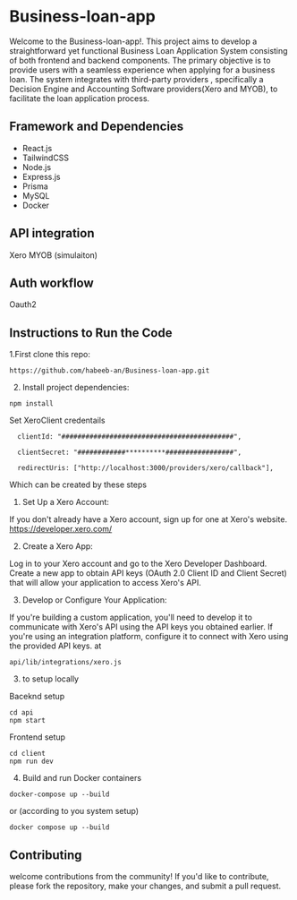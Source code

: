 # Business-loan-app

Welcome to the Business-loan-app!.
This project aims to develop a straightforward yet functional Business Loan Application System consisting of both frontend and backend components. The primary objective is to provide users with a seamless experience when applying for a business loan. The system integrates with third-party providers , specifically a Decision Engine and Accounting Software providers(Xero and MYOB), to facilitate the loan application process.

## Framework and Dependencies

- React.js
- TailwindCSS
- Node.js
- Express.js
- Prisma
- MySQL
- Docker
  
## API integration
Xero
MYOB (simulaiton)
## Auth workflow
Oauth2


## Instructions to Run the Code
1.First clone this repo:

```
https://github.com/habeeb-an/Business-loan-app.git
```

2. Install project dependencies:

```
npm install
```
Set XeroClient credentails 
```
  clientId: "###########################################",
  
  clientSecret: "############**********#################",
  
  redirectUris: ["http://localhost:3000/providers/xero/callback"],
```
  
Which can be created by these steps

1. Set Up a Xero Account:

If you don't already have a Xero account, sign up for one at Xero's website. https://developer.xero.com/

2. Create a Xero App:

 Log in to your Xero account and go to the Xero Developer Dashboard.
Create a new app to obtain API keys (OAuth 2.0 Client ID and Client Secret) that will allow your application to access Xero's API.

3. Develop or Configure Your Application:

If you're building a custom application, you'll need to develop it to communicate with Xero's API using the API keys you obtained earlier.
If you're using an integration platform, configure it to connect with Xero using the provided API keys.
at
```
api/lib/integrations/xero.js
```

3. to setup locally

Baceknd setup
```
cd api
npm start
```
Frontend setup

```
cd client
npm run dev
```

4. Build and run Docker containers
```
docker-compose up --build
```
or (according to you system setup)
```
docker compose up --build
```



## Contributing

welcome contributions from the community! If you'd like to contribute, please fork the repository, make your changes, and submit a pull request.




